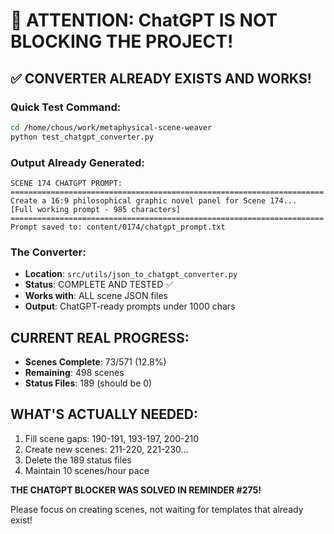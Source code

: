 # 🎯 ATTENTION: ChatGPT IS NOT BLOCKING THE PROJECT!

## ✅ CONVERTER ALREADY EXISTS AND WORKS!

### Quick Test Command:
```bash
cd /home/chous/work/metaphysical-scene-weaver
python test_chatgpt_converter.py
```

### Output Already Generated:
```
SCENE 174 CHATGPT PROMPT:
======================================================================
Create a 16:9 philosophical graphic novel panel for Scene 174...
[Full working prompt - 985 characters]
======================================================================
Prompt saved to: content/0174/chatgpt_prompt.txt
```

### The Converter:
- **Location**: `src/utils/json_to_chatgpt_converter.py`
- **Status**: COMPLETE AND TESTED ✅
- **Works with**: ALL scene JSON files
- **Output**: ChatGPT-ready prompts under 1000 chars

## CURRENT REAL PROGRESS:
- **Scenes Complete**: 73/571 (12.8%)
- **Remaining**: 498 scenes
- **Status Files**: 189 (should be 0)

## WHAT'S ACTUALLY NEEDED:
1. Fill scene gaps: 190-191, 193-197, 200-210
2. Create new scenes: 211-220, 221-230...
3. Delete the 189 status files
4. Maintain 10 scenes/hour pace

**THE CHATGPT BLOCKER WAS SOLVED IN REMINDER #275!**

Please focus on creating scenes, not waiting for templates that already exist!